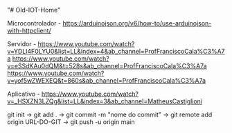 "# Old-IOT-Home" 

Microcontrolador - https://arduinojson.org/v6/how-to/use-arduinojson-with-httpclient/

Servidor - https://www.youtube.com/watch?v=YDLl4F0LYU0&list=LL&index=4&ab_channel=ProfFranciscoCala%C3%A7a
           https://www.youtube.com/watch?v=eSSdKAu0dQM&t=528s&ab_channel=ProfFranciscoCala%C3%A7a
           https://www.youtube.com/watch?v=yof5wZWEXEQ&t=860s&ab_channel=ProfFranciscoCala%C3%A7a

Aplicativo - https://www.youtube.com/watch?v=_HSXZN3LZQg&list=LL&index=3&ab_channel=MatheusCastiglioni

git init -> git add . -> git commit -m "nome do commit" -> git remote add origin URL-DO-GIT -> git push -u origin main
